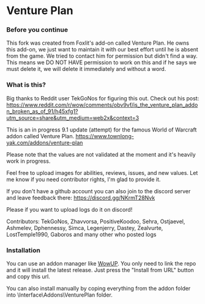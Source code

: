 # Venture Plan

### Before you continue
This fork was created from Foxlit's add-on called Venture Plan. He owns this add-on, we just want to maintain it with our best effort until he is absent from the game. We tried to contact him for permission but didn't find a way. This means we DO NOT HAVE permission to work on this and if he says we must delete it, we will delete it immediately and without a word.

### What is this?
Big thanks to Reddit user TekGoNos for figuring this out. Check out his post: https://www.reddit.com/r/wow/comments/obv9vf/is_the_venture_plan_addon_broken_as_of_91/h45xfg1?utm_source=share&utm_medium=web2x&context=3

This is an in progress 9.1 update (attempt) for the famous World of Warcraft addon called Venture Plan. https://www.townlong-yak.com/addons/venture-plan

Please note that the values are not validated at the moment and it's heavily work in progress.

Feel free to upload images for abilities, reviews, issues, and new values. Let me know if you need contributor rights, I'm glad to provide it.

If you don't have a github account you can also join to the discord server and leave feedback there: https://discord.gg/NKrmT28Nvk

Please if you want to upload logs do it on discord!

Contributors: TekGoNos, Zhavvorsa, PositiveKoodoo, Sehra, Ostjaevel, Ashmelev, Dphennessy, Simca, Legenjerry, Dastey, Zealvurte, LostTemple1990, Gaboros and many other who posted logs

### Installation

You can use an addon manager like [WowUP](https://wowup.io/). You only need to link the repo and it will install the latest release. Just press the "Install from URL" button and copy this url.

You can also install manually by coping everything from the addon folder into \Interface\Addons\VenturePlan folder.

